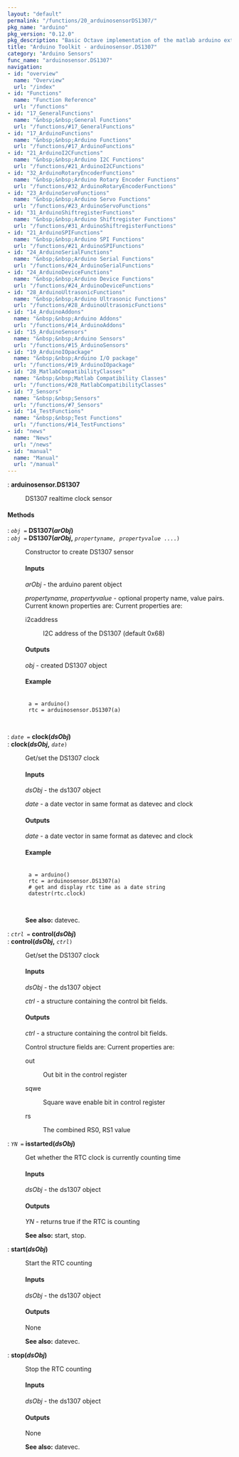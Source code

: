 ```yaml
---
layout: "default"
permalink: "/functions/20_arduinosensorDS1307/"
pkg_name: "arduino"
pkg_version: "0.12.0"
pkg_description: "Basic Octave implementation of the matlab arduino extension,  allowing communication to a programmed arduino board to control its  hardware."
title: "Arduino Toolkit - arduinosensor.DS1307"
category: "Arduino Sensors"
func_name: "arduinosensor.DS1307"
navigation:
- id: "overview"
  name: "Overview"
  url: "/index"
- id: "Functions"
  name: "Function Reference"
  url: "/functions"
- id: "17_GeneralFunctions"
  name: "&nbsp;&nbsp;General Functions"
  url: "/functions/#17_GeneralFunctions"
- id: "17_ArduinoFunctions"
  name: "&nbsp;&nbsp;Arduino Functions"
  url: "/functions/#17_ArduinoFunctions"
- id: "21_ArduinoI2CFunctions"
  name: "&nbsp;&nbsp;Arduino I2C Functions"
  url: "/functions/#21_ArduinoI2CFunctions"
- id: "32_ArduinoRotaryEncoderFunctions"
  name: "&nbsp;&nbsp;Arduino Rotary Encoder Functions"
  url: "/functions/#32_ArduinoRotaryEncoderFunctions"
- id: "23_ArduinoServoFunctions"
  name: "&nbsp;&nbsp;Arduino Servo Functions"
  url: "/functions/#23_ArduinoServoFunctions"
- id: "31_ArduinoShiftregisterFunctions"
  name: "&nbsp;&nbsp;Arduino Shiftregister Functions"
  url: "/functions/#31_ArduinoShiftregisterFunctions"
- id: "21_ArduinoSPIFunctions"
  name: "&nbsp;&nbsp;Arduino SPI Functions"
  url: "/functions/#21_ArduinoSPIFunctions"
- id: "24_ArduinoSerialFunctions"
  name: "&nbsp;&nbsp;Arduino Serial Functions"
  url: "/functions/#24_ArduinoSerialFunctions"
- id: "24_ArduinoDeviceFunctions"
  name: "&nbsp;&nbsp;Arduino Device Functions"
  url: "/functions/#24_ArduinoDeviceFunctions"
- id: "28_ArduinoUltrasonicFunctions"
  name: "&nbsp;&nbsp;Arduino Ultrasonic Functions"
  url: "/functions/#28_ArduinoUltrasonicFunctions"
- id: "14_ArduinoAddons"
  name: "&nbsp;&nbsp;Arduino Addons"
  url: "/functions/#14_ArduinoAddons"
- id: "15_ArduinoSensors"
  name: "&nbsp;&nbsp;Arduino Sensors"
  url: "/functions/#15_ArduinoSensors"
- id: "19_ArduinoIOpackage"
  name: "&nbsp;&nbsp;Arduino I/O package"
  url: "/functions/#19_ArduinoIOpackage"
- id: "28_MatlabCompatibilityClasses"
  name: "&nbsp;&nbsp;Matlab Compatibility Classes"
  url: "/functions/#28_MatlabCompatibilityClasses"
- id: "7_Sensors"
  name: "&nbsp;&nbsp;Sensors"
  url: "/functions/#7_Sensors"
- id: "14_TestFunctions"
  name: "&nbsp;&nbsp;Test Functions"
  url: "/functions/#14_TestFunctions"
- id: "news"
  name: "News"
  url: "/news"
- id: "manual"
  name: "Manual"
  url: "/manual"
---
```

<dl class="first-deftypefn">
<dt class="deftypefn" id="index-arduinosensor_002eDS1307"><span class="category-def">: </span><span><strong class="def-name">arduinosensor.DS1307</strong><a class="copiable-link" href='#index-arduinosensor_002eDS1307'></a></span></dt>
<dd><p>DS1307 realtime clock sensor
 </p></dd></dl>

<h4 class="subheading" id="Methods">Methods</h4>
<dl class="first-deftypefn">
<dt class="deftypefn" id="index-DS1307_0028arObj_0029"><span class="category-def">: </span><span><code class="def-type"><var class="var">obj</var> =</code> <strong class="def-name">DS1307(<var class="var">arObj</var>)</strong><a class="copiable-link" href='#index-DS1307_0028arObj_0029'></a></span></dt>
<dt class="deftypefnx def-cmd-deftypefn" id="index-DS1307_0028arObj_002c"><span class="category-def">: </span><span><code class="def-type"><var class="var">obj</var> =</code> <strong class="def-name">DS1307(<var class="var">arObj</var>,</strong> <code class="def-code-arguments"><var class="var">propertyname, propertyvalue</var> ....)</code><a class="copiable-link" href='#index-DS1307_0028arObj_002c'></a></span></dt>
<dd><p>Constructor to create DS1307 sensor
 </p><h4 class="subsubheading" id="Inputs">Inputs</h4>
<p><var class="var">arObj</var> - the arduino parent object
</p>
<p><var class="var">propertyname, propertyvalue</var> - optional property name, value pairs.
 Current known properties are:
 Current properties are:
 </p><dl class="table">
<dt>i2caddress</dt>
<dd><p>I2C address of the DS1307 (default 0x68)
 </p></dd>
</dl>

<h4 class="subsubheading" id="Outputs">Outputs</h4>
<p><var class="var">obj</var> - created DS1307 object
</p>
<h4 class="subsubheading" id="Example">Example</h4>
<div class="example">
<pre class="example-preformatted"> <code class="code">
 a = arduino()
 rtc = arduinosensor.DS1307(a)
 </code>
 </pre></div>
</dd></dl>

<dl class="first-deftypefn">
<dt class="deftypefn" id="index-clock_0028dsObj_0029"><span class="category-def">: </span><span><code class="def-type"><var class="var">date</var> =</code> <strong class="def-name">clock(<var class="var">dsObj</var>)</strong><a class="copiable-link" href='#index-clock_0028dsObj_0029'></a></span></dt>
<dt class="deftypefnx def-cmd-deftypefn" id="index-clock_0028dsObj_002c"><span class="category-def">: </span><span><strong class="def-name">clock(<var class="var">dsObj</var>,</strong> <code class="def-code-arguments"><var class="var">date</var>)</code><a class="copiable-link" href='#index-clock_0028dsObj_002c'></a></span></dt>
<dd><p>Get/set the DS1307 clock
</p>
<h4 class="subsubheading" id="Inputs-1">Inputs</h4>
<p><var class="var">dsObj</var> - the ds1307 object
</p>
<p><var class="var">date</var> - a date vector in same format as datevec and clock
</p>
<h4 class="subsubheading" id="Outputs-1">Outputs</h4>
<p><var class="var">date</var> - a date vector in same format as datevec and clock
</p>
<h4 class="subsubheading" id="Example-1">Example</h4>
<div class="example">
<pre class="example-preformatted"> <code class="code">
 a = arduino()
 rtc = arduinosensor.DS1307(a)
 # get and display rtc time as a date string
 datestr(rtc.clock)
 </code>
 </pre></div>

<p><strong class="strong">See also:</strong> datevec.
 </p></dd></dl>

<dl class="first-deftypefn">
<dt class="deftypefn" id="index-control_0028dsObj_0029"><span class="category-def">: </span><span><code class="def-type"><var class="var">ctrl</var> =</code> <strong class="def-name">control(<var class="var">dsObj</var>)</strong><a class="copiable-link" href='#index-control_0028dsObj_0029'></a></span></dt>
<dt class="deftypefnx def-cmd-deftypefn" id="index-control_0028dsObj_002c"><span class="category-def">: </span><span><strong class="def-name">control(<var class="var">dsObj</var>,</strong> <code class="def-code-arguments"><var class="var">ctrl</var>)</code><a class="copiable-link" href='#index-control_0028dsObj_002c'></a></span></dt>
<dd><p>Get/set the DS1307 clock
</p>
<h4 class="subsubheading" id="Inputs-2">Inputs</h4>
<p><var class="var">dsObj</var> - the ds1307 object
</p>
<p><var class="var">ctrl</var> - a structure containing the control bit fields.
</p>
<h4 class="subsubheading" id="Outputs-2">Outputs</h4>
<p><var class="var">ctrl</var> - a structure containing the control bit fields.
</p>
<p>Control structure fields are:
 Current properties are:
 </p><dl class="table">
<dt>out</dt>
<dd><p>Out bit in the control register
 </p></dd>
<dt>sqwe</dt>
<dd><p>Square wave enable bit in control register
 </p></dd>
<dt>rs</dt>
<dd><p>The combined RS0, RS1 value
 </p></dd>
</dl>

</dd></dl>

<dl class="first-deftypefn">
<dt class="deftypefn" id="index-isstarted_0028dsObj_0029"><span class="category-def">: </span><span><code class="def-type"><var class="var">YN</var> =</code> <strong class="def-name">isstarted(<var class="var">dsObj</var>)</strong><a class="copiable-link" href='#index-isstarted_0028dsObj_0029'></a></span></dt>
<dd><p>Get whether the RTC clock is currently counting time
</p>
<h4 class="subsubheading" id="Inputs-3">Inputs</h4>
<p><var class="var">dsObj</var> - the ds1307 object
</p>
<h4 class="subsubheading" id="Outputs-3">Outputs</h4>
<p><var class="var">YN</var> - returns true if the RTC is counting
</p>

<p><strong class="strong">See also:</strong> start, stop.
 </p></dd></dl>

<dl class="first-deftypefn">
<dt class="deftypefn" id="index-start_0028dsObj_0029"><span class="category-def">: </span><span><strong class="def-name">start(<var class="var">dsObj</var>)</strong><a class="copiable-link" href='#index-start_0028dsObj_0029'></a></span></dt>
<dd><p>Start the RTC counting
</p>
<h4 class="subsubheading" id="Inputs-4">Inputs</h4>
<p><var class="var">dsObj</var> - the ds1307 object
</p>
<h4 class="subsubheading" id="Outputs-4">Outputs</h4>
<p>None
</p>

<p><strong class="strong">See also:</strong> datevec.
 </p></dd></dl>

<dl class="first-deftypefn">
<dt class="deftypefn" id="index-stop_0028dsObj_0029"><span class="category-def">: </span><span><strong class="def-name">stop(<var class="var">dsObj</var>)</strong><a class="copiable-link" href='#index-stop_0028dsObj_0029'></a></span></dt>
<dd><p>Stop the RTC counting
</p>
<h4 class="subsubheading" id="Inputs-5">Inputs</h4>
<p><var class="var">dsObj</var> - the ds1307 object
</p>
<h4 class="subsubheading" id="Outputs-5">Outputs</h4>
<p>None
</p>

<p><strong class="strong">See also:</strong> datevec.
 </p></dd></dl>